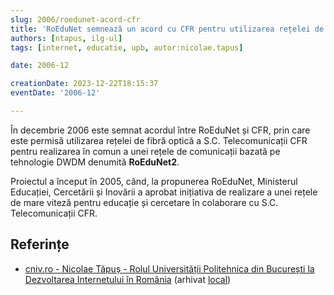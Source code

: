 ```yaml
---
slug: 2006/roedunet-acord-cfr
title: 'RoEduNet semnează un acord cu CFR pentru utilizarea rețelei de fibră optică'
authors: [ntapus, ilg-ul]
tags: [internet, educatie, upb, autor:nicolae.tapus]

date: 2006-12

creationDate: 2023-12-22T18:15:37
eventDate: '2006-12'

---
```


În decembrie 2006 este semnat acordul între RoEduNet și CFR, prin care
este permisă utilizarea rețelei de fibră optică a S.C. Telecomunicații CFR
pentru realizarea în comun a unei rețele de comunicații bazată pe
tehnologie DWDM denumită **RoEduNet2**.

<!-- truncate -->

Proiectul a început în 2005, când, la propunerea RoEduNet,
Ministerul Educației, Cercetării și Inovării a aprobat
inițiativa de realizare a unei rețele de mare viteză pentru educație și
cercetare în colaborare cu S.C. Telecomunicații CFR.

## Referințe

- [cniv.ro - Nicolae Tăpuș - Rolul Universității Politehnica din București la Dezvoltarea Internetului în România](https://cniv.ro/documents/26/CNIV_Volum_Aniversar_2023_-_Versiune_Online_DPxioQg.pdf) (arhivat [local](https://cronica-it.github.io/arhiva/))
